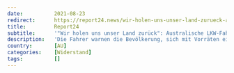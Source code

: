 ```yaml
---
date:          2021-08-23
redirect:      https://report24.news/wir-holen-uns-unser-land-zurueck-australische-lkw-fahrer-kuendigen-landesweiten-streik-an/
title:         Report24
subtitle:      '"Wir holen uns unser Land zurück": Australische LKW-Fahrer kündigen landesweiten Streik an'
description:   'Die Fahrer warnen die Bevölkerung, sich mit Vorräten einzudecken: Durch den Streik der Trucker wird die Versorgung zusammenbrechen.'
country:       [AU]
categories:    [Widerstand]
tags:          []
---
```

